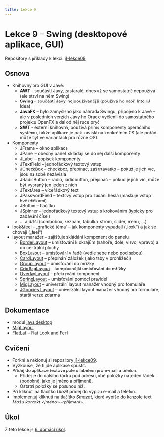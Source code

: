 ```yaml
---
title: Lekce 9
---
```

# Lekce 9 – Swing (desktopové aplikace, GUI)

Repository s příklady k lekci: [j1-lekce09](https://github.com/FilipJirsak-Czechitas/j1-lekce09)

## Osnova
* Knihovny pro GUI v Javě:
  * **AWT** – součástí Javy, zastaralé, dnes už se samostatně nepoužívá (ale staví na něm Swing)
  * **Swing** – součástí Javy, nejpoužívanější (používá ho např. IntelliJ Idea)
  * **JavaFX** – bylo zamýšleno jako náhrada Swingu, připojeno k Javě – ale v posledních verzích Javy ho Oracle vyčlenil do samostatného projektu OpenFX a dal od něj ruce pryč
  * **SWT** – externí knihovna, používá přímo komponenty operačního systému, takže aplikace je pak závislá na konkrétním OS (ale pořád může být ve variantách pro různé OS)
* Komponenty
  * JFrame – okno aplikace
  * JPanel – obecný panel, skládají se do něj další komponenty
  * JLabel – popisek komponenty
  * JTextField – jednořádkový textový vstup
  * JCheckBox – checkbox, přepínač, zaškrtávátko – pokud je jich víc, jsou na sobě nezávislá
  * JRadioButton – radio, radiobutton, přepínač – pokud je jich víc, může být vybraný jen jeden z nich
  * JTextArea – víceřádkový text
  * JPasswordField – textový vstup pro zadání hesla (maskuje vstup hvězdičkami)
  * JButton – tlačítko
  * JSpinner – jednořádkový textový vstup s krokováním (typicky pro zadávání čísel)
  * … a další (combobox, seznam, tabulka, strom, slider, menu, …)
* look&feel – „grafické téma“ – jak komponenty vypadají („look“) a jak se chovají („feel“)
* layout manažer – zajišťuje skládání komponent do panelu
  * [BorderLayout](https://docs.oracle.com/en/java/javase/17/docs/api/java.desktop/java/awt/BorderLayout.html) – umísťování k okrajům (nahoře, dole, vlevo, vpravo) a do centrální plochy  
  * [BoxLayout](https://docs.oracle.com/en/java/javase/17/docs/api/java.desktop/javax/swing/BoxLayout.html) – umísťování v řadě (vedle sebe nebo pod sebou)
  * [CardLayout](https://docs.oracle.com/en/java/javase/17/docs/api/java.desktop/java/awt/CardLayout.html) – přepínání záložek (jako taby v prohlížeči)
  * [GroupLayout](https://docs.oracle.com/en/java/javase/17/docs/api/java.desktop/javax/swing/GroupLayout.html) – umisťování do mřížky
  * [GridBagLayout](https://docs.oracle.com/en/java/javase/17/docs/api/java.desktop/java/awt/GridBagLayout.html) – komplexnější umisťování do mřížky
  * [OverlayLayout](https://docs.oracle.com/en/java/javase/17/docs/api/java.desktop/javax/swing/OverlayLayout.html) – překrývání komponent
  * [SpringLayout](https://docs.oracle.com/en/java/javase/17/docs/api/java.desktop/javax/swing/SpringLayout.html) – umisťování pomocí pravidel
  * [MigLayout](https://www.miglayout.com) – univerzální layout manažer vhodný pro formuláře
  * [JGoodies Layout](http://www.jgoodies.com/downloads/archive/) – univerzální layout manažer vhodný pro formuláře, starší verze zdarma

## Dokumentace
* modul [java.desktop](https://docs.oracle.com/en/java/javase/17/docs/api/java.desktop/module-summary.html)
* [MigLayout](https://www.miglayout.com)
* [FlatLaf](https://www.formdev.com/flatlaf/) – Flat Look and Feel

## Cvičení 
- Forkni a naklonuj si repository [j1-lekce09](https://github.com/FilipJirsak-Czechitas/j1-lekce09).
- Vyzkoušej, že ti jde aplikace spustit.
- Přidej do aplikace textové pole s labelem pro e-mail a telefon.
  - Přidej je do dalšího řádku pod adresu, obě položky na jeden řádek (podobně, jako je jméno a příjmení).
  - Ostatní položky se posunou níž.
- Při kliknutí na tlačítko *Uložit* přidej do výpisu e-mail a telefon.
- Implementuj kliknutí na tlačítko *Smazat*, které vypíše do konzole text *Mažu kontakt <jméno> <příjmení>.* 

## Úkol

Z této lekce je [6. domácí úkol](ukol-6.html).

